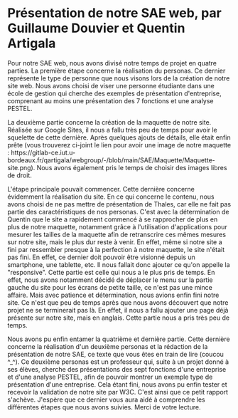 <h1>Présentation de notre SAE web, par Guillaume Douvier et Quentin Artigala</h1>

<p>Pour notre SAE web, nous avons divisé notre temps de projet en quatre parties. La première étape concerne la réalisation du personas. Ce dernier représente le type de personne que nous visons lors de la création de notre site web. Nous avons choisi de viser une personne étudiante dans une école de gestion qui cherche des exemples de présentation d'entreprise, comprenant au moins une présentation des 7 fonctions et une analyse PESTEL.</p>

<p> La deuxième partie concerne la création de la maquette de notre site. Réalisée sur Google Sites, il nous a fallu très peu de temps pour avoir le squelette de cette dernière. Après quelques ajouts de détails, elle était enfin prête (vous trouverez ci-joint le lien pour avoir une image de notre maquette : https://gitlab-ce.iut.u-bordeaux.fr/qartigala/webgroup/-/blob/main/SAE/Maquette/Maquette-site.png). Nous avons également pris le temps de choisir des images libres de droit.</p>

<p> L'étape principale pouvait commencer. Cette dernière concerne évidemment la réalisation du site. En ce qui concerne le contenu, nous avons choisi de ne pas mettre de présentation de Thales, car elle ne fait pas partie des caractéristiques de nos personas. C'est avec la détermination de Quentin que le site a rapidement commencé à se rapprocher de plus en plus de notre maquette, notamment grâce à l'utilisation d'applications pour mesurer les tailles de la maquette afin de retranscrire ces mêmes mesures sur notre site, mais le plus dur reste à venir. En effet, même si notre site a fini par ressembler presque à la perfection à notre maquette, le site n'était pas fini. En effet, ce dernier doit pouvoir être visionné depuis un smartphone, une tablette, etc. Il nous fallait donc ajouter ce qu'on appelle la "responsive". Cette partie est celle qui nous a le plus pris de temps. En effet, nous avons notamment décidé de déplacer le menu sur la partie gauche du site pour les écrans de petite taille, ce n'est pas une mince affaire. Mais avec patience et détermination, nous avions enfin fini notre site. Ce n'est que peu de temps après que nous avons découvert que notre projet ne se terminerait pas là. En effet, il nous a fallu ajouter une page déjà présente sur notre site, mais en anglais. Cette partie nous a pris très peu de temps.</p>

<p> Nous avons pu enfin entamer la quatrième et dernière partie. Cette dernière concerne la réalisation d'un deuxième personas et la rédaction de la présentation de notre SAE, ce texte que vous êtes en train de lire (coucou ^_^). Ce deuxième personas est un professeur qui, suite à un projet donné à ses élèves, cherche des présentations des sept fonctions d'une entreprise et d'une analyse PESTEL, afin de pouvoir montrer un exemple type de présentation d'une entreprise. Cela étant fini, nous avons pu enfin tester et recevoir la validation de notre site par W3C. C'est ainsi que ce petit rapport s'achève. J'espère que ce dernier vous aura aidé à comprendre les différentes étapes que nous avons suivies. Merci de votre lecture.</p>
